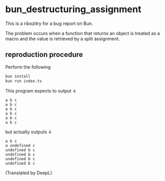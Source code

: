 # bun_destructuring_assignment

This is a ribozitry for a bug report on Bun.

The problem occurs when a function that returns an object is treated as a macro and the value is retrieved by a split assignment.

## reproduction procedure
Perform the following
```bash
bun install
bun run index.ts
```
This program expects to output ↓
```
a b c
a b c
a b c
a b c
a b c
a b c
```

but actually outputs ↓
```
a b c
a undefined c
undefined b c
undefined b c
undefined b c
undefined b c
```

(Translated by DeepL)

